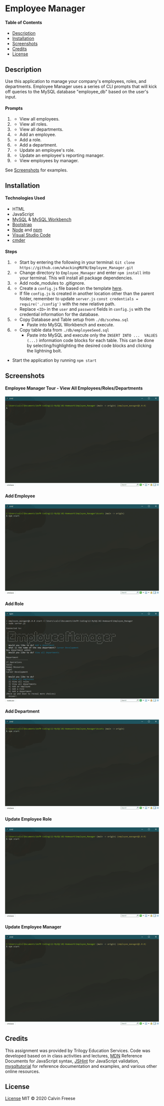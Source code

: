# Employee Manager

#### Table of Contents
  * [Description](#Description)
  * [Installation](#Installation)
  * [Screenshots](#Screenshots)
  * [Credits](#Credits)
  * [License](#License)

## Description
Use this application to manage your company's employees, roles, and departments. 
Employee Manager uses a series of CLI prompts that will kick off queries to the MySQL database "employee_db" based on the user's input.

#### Prompts
1. * View all employees.
2. * View all roles.
3. * View all departments.
4. * Add an employee.
5. * Add a role.
6. * Add a department.
7. * Update an employee's role.
8. * Update an employee's reporting manager.
9. * View employees by manager.

See [Screenshots](#Screenshots) for examples.
 
## Installation
#### Technologies Used
* HTML
* JavaScript
* [MySQL](https://www.mysql.com/) & [MySQL Workbench](https://www.mysql.com/products/workbench/)
* [Bootstrap](https://getbootstrap.com/)
* [Node](https://nodejs.org/en/) and [npm](https://www.npmjs.com/package/npm)
* [Visual Studio Code](https://code.visualstudio.com/)
* [cmder](https://cmder.net/)

#### Steps
1. * Start by entering the following in your terminal: `Git clone https://github.com/whackingMUFN/Employee_Manager.git`

2. * Change directory to `Employee_Manager` and enter `npm install` into your terminal. This will install all package dependencies.

3. * Add node_modules to .gitignore.

4. * Create a `config.js` file based on the template [here](./config/config.js.example).
    * If file `config.js` is created in another location other than the parent folder, remember to update `server.js` `const credentials = require('./config')` with the new relative path.
    * Replace `<ID>` in the `user` and `password` fields in `config.js` with the credential information for the database.

5. * Copy Database and Table setup from `./db/scehma.sql`
        * Paste into MySQL Workbench and execute.
6. * Copy table data from `./db/employeeSeed.sql` 
        * Paste into MySQL and execute only the `INSERT INTO ...  VALUES (...)` information code blocks for each table. This can be done by selecting/highlighting the desired code blocks and clicking the lightning bolt.

* Start the application by running `npm start`



## Screenshots
#### Employee Manager Tour - View All Employees/Roles/Departments
![Tour](./Assets/imgs/viewAll.gif)

#### Add Employee
![Tour](./Assets/imgs/addEmployee.gif)

#### Add Role
![Tour](./Assets/imgs/addRole.gif)

#### Add Department
![Tour](./Assets/imgs/addDepartment.gif)

#### Update Employee Role
![Tour](./Assets/imgs/updateRole.gif)

#### Update Employee Manager
![Tour](./Assets/imgs/updateManager.gif)

## Credits
This assignment was provided by Trilogy Education Services. Code was developed based on in class activities and lectures, [MDN](https://developer.mozilla.org/en-US/) Reference Documents for JavaScript syntax, [JSHint](https://jshint.com/) for JavaScript validation, [mysqltutorial](https://www.mysqltutorial.org/basic-mysql-tutorial.aspx) for reference documentation and examples, and various other online resources. 

## License

[License](LICENSE.txt)
MIT &copy; 2020 Calvin Freese
